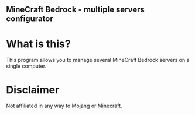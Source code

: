 ## MineCraft Bedrock - multiple servers configurator

# What is this?
This program allows you to manage several MineCraft Bedrock servers on a single computer.

# Disclaimer
Not affiliated in any way to Mojang or Minecraft.
